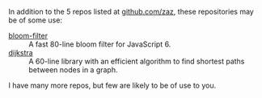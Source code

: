 In addition to the 5 repos listed at [github.com/zaz](https://github.com/zaz), these repositories may be of some use:

<dl>
	<dt><a href="https://github.com/zaz/bloom-filter">bloom-filter</a></dt>
		<dd>A fast 80-line bloom filter for JavaScript 6.</dd>
	<dt><a href="https://github.com/zaz/dijkstra">dijkstra</a></dt>
		<dd>A 60-line library with an efficient algorithm to find shortest paths between nodes in a graph.</dd>
</dl>

I have many more repos, but few are likely to be of use to you.
